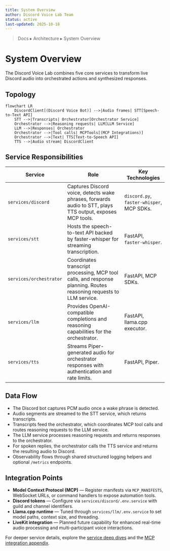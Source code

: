```yaml
---
title: System Overview
author: Discord Voice Lab Team
status: active
last-updated: 2025-10-18
---
```


<!-- markdownlint-disable-next-line MD041 -->
> Docs ▸ Architecture ▸ System Overview

# System Overview

The Discord Voice Lab combines five core services to transform live Discord audio into orchestrated
actions and synthesized responses.

## Topology

```mermaid
flowchart LR
    DiscordClient[(Discord Voice Bot)] -->|Audio frames| STT[Speech-to-Text API]
    STT -->|Transcripts| Orchestrator[Orchestrator Service]
    Orchestrator -->|Reasoning requests| LLM[LLM Service]
    LLM -->|Responses| Orchestrator
    Orchestrator -->|Tool calls| MCPTools[(MCP Integrations)]
    Orchestrator -->|Text| TTS[Text-to-Speech API]
    TTS -->|Audio stream| DiscordClient
```

## Service Responsibilities

| Service | Role | Key Technologies |
| --- | --- | --- |
| `services/discord` | Captures Discord voice, detects wake phrases, forwards audio to STT, plays TTS output, exposes MCP tools. | `discord.py`, `faster-whisper`, MCP SDKs. |
| `services/stt` | Hosts the speech-to-text API backed by faster-whisper for streaming transcription. | FastAPI, `faster-whisper`. |
| `services/orchestrator` | Coordinates transcript processing, MCP tool calls, and response planning. Routes reasoning requests to LLM service. | FastAPI, MCP SDKs. |
| `services/llm` | Provides OpenAI-compatible completions and reasoning capabilities for the orchestrator. | FastAPI, llama.cpp executor. |
| `services/tts` | Streams Piper-generated audio for orchestrator responses with authentication and rate limits. | FastAPI, Piper. |

## Data Flow

- The Discord bot captures PCM audio once a wake phrase is detected.
- Audio segments are streamed to the STT service, which returns transcripts.
- Transcripts feed the orchestrator, which coordinates MCP tool calls and routes reasoning requests to the LLM service.
- The LLM service processes reasoning requests and returns responses to the orchestrator.
- For spoken replies, the orchestrator calls the TTS service and returns the resulting audio to Discord.
- Observability flows through shared structured logging helpers and optional `/metrics` endpoints.

## Integration Points

- **Model Context Protocol (MCP)** — Register manifests via `MCP_MANIFESTS`, WebSocket URLs, or command handlers to expose automation tools.
- **Discord tokens** — Configure via `services/discord/.env.service` with guild and channel identifiers.
- **Llama.cpp runtime** — Tuned through `services/llm/.env.service` to set model paths, context size, and threading.
- **LiveKit integration** — Planned future capability for enhanced real-time audio processing and multi-participant voice interactions.

For deeper service details, explore the [service deep dives](service-deep-dives/discord.md) and the
[MCP integration appendix](integration/mcp.md).
